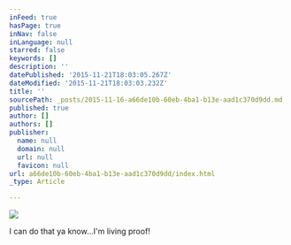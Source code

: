```yaml
---
inFeed: true
hasPage: true
inNav: false
inLanguage: null
starred: false
keywords: []
description: ''
datePublished: '2015-11-21T18:03:05.267Z'
dateModified: '2015-11-21T18:03:03.232Z'
title: ''
sourcePath: _posts/2015-11-16-a66de10b-60eb-4ba1-b13e-aad1c370d9dd.md
published: true
author: []
authors: []
publisher:
  name: null
  domain: null
  url: null
  favicon: null
url: a66de10b-60eb-4ba1-b13e-aad1c370d9dd/index.html
_type: Article

---
```

![](https://the-grid-user-content.s3-us-west-2.amazonaws.com/953a2c63-dd71-486a-a5c2-fab8d436a122.JPG)

I can do that ya know...I'm living proof!
